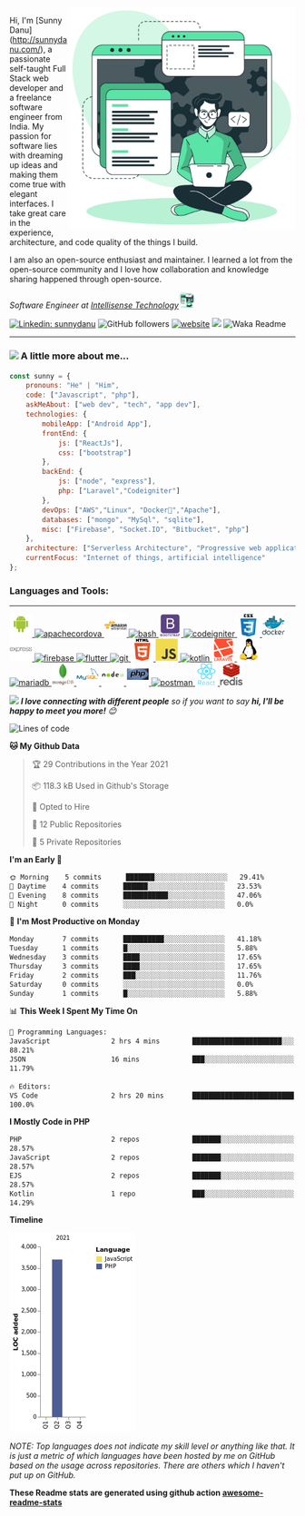 <img align='right'  src="https://raw.githubusercontent.com/sunnydanu/sunnydanu/master/banner.jpg" width="400" >

Hi, I'm [Sunny Danu] (http://sunnydanu.com/), a passionate self-taught Full Stack web developer and a freelance software engineer from India. My passion for software lies with dreaming up ideas and making them come true with elegant interfaces. I take great care in the experience, architecture, and code quality of the things I build.

I am also an open-source enthusiast and maintainer. I learned a lot from the open-source community and I love how collaboration and knowledge sharing happened through open-source.

<p><em>Software Engineer at <a href="https://intellisensetechnology.ca/">Intellisense Technology</a><img src="https://raw.githubusercontent.com/sunnydanu/sunnydanu/master/banner.jpg" width="30"> 
</em></p>


[![Linkedin: sunnydanu](https://img.shields.io/badge/-sunnydanu-blue?style=flat-square&logo=Linkedin&logoColor=white&link=https://www.linkedin.com/in/sunnydanu/)](https://www.linkedin.com/in/sunnydanu/)
![GitHub followers](https://img.shields.io/github/followers/sunnydanu?label=Follow&style=social)
[![website](https://img.shields.io/badge/Website-46a2f1.svg?&style=flat-square&logo=Google-Chrome&logoColor=white&link=http://sunnydanu.com/)](http://sunnydanu.com/)
![](https://visitor-badge.glitch.me/badge?page_id=sunnydanu.sunnydanu)
![Waka Readme](https://github.com/sunnydanu/sunnydanu/actions/workflows/update-stats.yml/badge.svg)

<hr>

### <img src="https://media.giphy.com/media/VgCDAzcKvsR6OM0uWg/giphy.gif" width="50"> A little more about me...  

```javascript
const sunny = {
    pronouns: "He" | "Him",
    code: ["Javascript", "php"],
    askMeAbout: ["web dev", "tech", "app dev"],
    technologies: {
        mobileApp: ["Android App"],
        frontEnd: {
            js: ["ReactJs"],
            css: ["bootstrap"]
        },
        backEnd: {
            js: ["node", "express"],
            php: ["Laravel","Codeigniter"]
        },
        devOps: ["AWS","Linux", "Docker🐳","Apache"],
        databases: ["mongo", "MySql", "sqlite"],
        misc: ["Firebase", "Socket.IO", "Bitbucket", "php"]
    },
    architecture: ["Serverless Architecture", "Progressive web applications", "Single page applications"],
    currentFocus: "Internet of things, artificial intelligence"
};
```


<h3 align="left">Languages and Tools:</h3>
<hr>
<p align="left"> <a href="https://developer.android.com" target="_blank"> <img src="https://raw.githubusercontent.com/devicons/devicon/master/icons/android/android-original-wordmark.svg" alt="android" width="40" height="40"/> </a> <a href="https://cordova.apache.org/" target="_blank"> <img src="https://www.vectorlogo.zone/logos/apache_cordova/apache_cordova-icon.svg" alt="apachecordova" width="40" height="40"/> </a> <a href="https://aws.amazon.com" target="_blank"> <img src="https://raw.githubusercontent.com/devicons/devicon/master/icons/amazonwebservices/amazonwebservices-original-wordmark.svg" alt="aws" width="40" height="40"/> </a> <a href="https://www.gnu.org/software/bash/" target="_blank"> <img src="https://www.vectorlogo.zone/logos/gnu_bash/gnu_bash-icon.svg" alt="bash" width="40" height="40"/> </a> <a href="https://getbootstrap.com" target="_blank"> <img src="https://raw.githubusercontent.com/devicons/devicon/master/icons/bootstrap/bootstrap-plain-wordmark.svg" alt="bootstrap" width="40" height="40"/> </a> <a href="https://codeigniter.com" target="_blank"> <img src="https://cdn.worldvectorlogo.com/logos/codeigniter.svg" alt="codeigniter" width="40" height="40"/> </a> <a href="https://www.w3schools.com/css/" target="_blank"> <img src="https://raw.githubusercontent.com/devicons/devicon/master/icons/css3/css3-original-wordmark.svg" alt="css3" width="40" height="40"/> </a> <a href="https://www.docker.com/" target="_blank"> <img src="https://raw.githubusercontent.com/devicons/devicon/master/icons/docker/docker-original-wordmark.svg" alt="docker" width="40" height="40"/> </a> <a href="https://expressjs.com" target="_blank"> <img src="https://raw.githubusercontent.com/devicons/devicon/master/icons/express/express-original-wordmark.svg" alt="express" width="40" height="40"/> </a> <a href="https://firebase.google.com/" target="_blank"> <img src="https://www.vectorlogo.zone/logos/firebase/firebase-icon.svg" alt="firebase" width="40" height="40"/> </a> <a href="https://flutter.dev" target="_blank"> <img src="https://www.vectorlogo.zone/logos/flutterio/flutterio-icon.svg" alt="flutter" width="40" height="40"/> </a> <a href="https://git-scm.com/" target="_blank"> <img src="https://www.vectorlogo.zone/logos/git-scm/git-scm-icon.svg" alt="git" width="40" height="40"/> </a> <a href="https://www.w3.org/html/" target="_blank"> <img src="https://raw.githubusercontent.com/devicons/devicon/master/icons/html5/html5-original-wordmark.svg" alt="html5" width="40" height="40"/> </a> <a href="https://developer.mozilla.org/en-US/docs/Web/JavaScript" target="_blank"> <img src="https://raw.githubusercontent.com/devicons/devicon/master/icons/javascript/javascript-original.svg" alt="javascript" width="40" height="40"/> </a> <a href="https://kotlinlang.org" target="_blank"> <img src="https://www.vectorlogo.zone/logos/kotlinlang/kotlinlang-icon.svg" alt="kotlin" width="40" height="40"/> </a> <a href="https://laravel.com/" target="_blank"> <img src="https://raw.githubusercontent.com/devicons/devicon/master/icons/laravel/laravel-plain-wordmark.svg" alt="laravel" width="40" height="40"/> </a> <a href="https://www.linux.org/" target="_blank"> <img src="https://raw.githubusercontent.com/devicons/devicon/master/icons/linux/linux-original.svg" alt="linux" width="40" height="40"/> </a> <a href="https://mariadb.org/" target="_blank"> <img src="https://www.vectorlogo.zone/logos/mariadb/mariadb-icon.svg" alt="mariadb" width="40" height="40"/> </a> <a href="https://www.mongodb.com/" target="_blank"> <img src="https://raw.githubusercontent.com/devicons/devicon/master/icons/mongodb/mongodb-original-wordmark.svg" alt="mongodb" width="40" height="40"/> </a>   <a href="https://www.mysql.com/" target="_blank"> <img src="https://raw.githubusercontent.com/devicons/devicon/master/icons/mysql/mysql-original-wordmark.svg" alt="mysql" width="40" height="40"/> </a> <a href="https://nodejs.org" target="_blank"> <img src="https://raw.githubusercontent.com/devicons/devicon/master/icons/nodejs/nodejs-original-wordmark.svg" alt="nodejs" width="40" height="40"/> </a> <a href="https://www.php.net" target="_blank"> <img src="https://raw.githubusercontent.com/devicons/devicon/master/icons/php/php-original.svg" alt="php" width="40" height="40"/> </a> <a href="https://postman.com" target="_blank"> <img src="https://www.vectorlogo.zone/logos/getpostman/getpostman-icon.svg" alt="postman" width="40" height="40"/> </a> <a href="https://reactjs.org/" target="_blank"> <img src="https://raw.githubusercontent.com/devicons/devicon/master/icons/react/react-original-wordmark.svg" alt="react" width="40" height="40"/> </a> <a href="https://redis.io" target="_blank"> <img src="https://raw.githubusercontent.com/devicons/devicon/master/icons/redis/redis-original-wordmark.svg" alt="redis" width="40" height="40"/> </a>  </p>

<img src="https://media.giphy.com/media/LnQjpWaON8nhr21vNW/giphy.gif" width="60"> <em><b>I love connecting with different people</b> so if you want to say <b>hi, I'll be happy to meet you more!</b> 😊</em>


<!--START_SECTION:waka-->
![Lines of code](https://img.shields.io/badge/From%20Hello%20World%20I%27ve%20Written-3700%20lines%20of%20code-blue)

**🐱 My Github Data** 

> 🏆 29 Contributions in the Year 2021
 > 
> 📦 118.3 kB Used in Github's Storage 
 > 
> 💼 Opted to Hire
 > 
> 📜 12 Public Repositories 
 > 
> 🔑 5 Private Repositories  
 > 
**I'm an Early 🐤** 

```text
🌞 Morning    5 commits      ███████░░░░░░░░░░░░░░░░░░   29.41% 
🌆 Daytime    4 commits      ██████░░░░░░░░░░░░░░░░░░░   23.53% 
🌃 Evening    8 commits      ███████████░░░░░░░░░░░░░░   47.06% 
🌙 Night      0 commits      ░░░░░░░░░░░░░░░░░░░░░░░░░   0.0%

```
📅 **I'm Most Productive on Monday** 

```text
Monday       7 commits      ██████████░░░░░░░░░░░░░░░   41.18% 
Tuesday      1 commits      █░░░░░░░░░░░░░░░░░░░░░░░░   5.88% 
Wednesday    3 commits      ████░░░░░░░░░░░░░░░░░░░░░   17.65% 
Thursday     3 commits      ████░░░░░░░░░░░░░░░░░░░░░   17.65% 
Friday       2 commits      ███░░░░░░░░░░░░░░░░░░░░░░   11.76% 
Saturday     0 commits      ░░░░░░░░░░░░░░░░░░░░░░░░░   0.0% 
Sunday       1 commits      █░░░░░░░░░░░░░░░░░░░░░░░░   5.88%

```


📊 **This Week I Spent My Time On** 

```text
💬 Programming Languages: 
JavaScript               2 hrs 4 mins        ██████████████████████░░░   88.21% 
JSON                     16 mins             ███░░░░░░░░░░░░░░░░░░░░░░   11.79%

🔥 Editors: 
VS Code                  2 hrs 20 mins       █████████████████████████   100.0%

```

**I Mostly Code in PHP** 

```text
PHP                      2 repos             ███████░░░░░░░░░░░░░░░░░░   28.57% 
JavaScript               2 repos             ███████░░░░░░░░░░░░░░░░░░   28.57% 
EJS                      2 repos             ███████░░░░░░░░░░░░░░░░░░   28.57% 
Kotlin                   1 repo              ███░░░░░░░░░░░░░░░░░░░░░░   14.29%

```


**Timeline**

![Chart not found](https://raw.githubusercontent.com/sunnydanu/sunnydanu/master/charts/bar_graph.png) 


<!--END_SECTION:waka-->

*NOTE: Top languages does not indicate my skill level or anything like that. It is just a metric of which languages have been hosted by me on GitHub based on the usage across repositories. There are others which I haven't put up on GitHub.*

</details>



**These Readme stats are generated using github action [awesome-readme-stats](https://github.com/sunnydanu/waka-readme-stats)**
